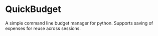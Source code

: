 # QuickBudget
A simple command line budget manager for python.
Supports saving of expenses for reuse across sessions.
